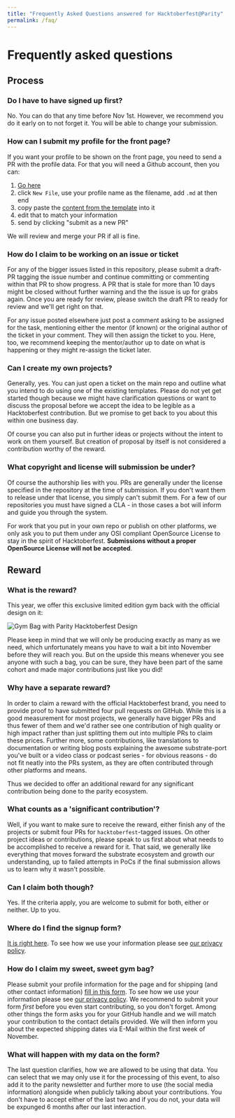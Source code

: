 ```yaml
---
title: "Frequently Asked Questions answered for Hacktoberfest@Parity"
permalink: /faq/
---
```

# Frequently asked questions

## Process

### Do I have to have signed up first?
No. You can do that any time before Nov 1st. However, we recommend you do it early on to not forget it. You will be able to change your submission.

### How can I submit my profile for the front page?

If you want your profile to be shown on the front page, you need to send a PR with the profile data. For that you will need a Github account, then you can:

1. [Go here](https://github.com/substrate-developer-hub/hacktoberfest/tree/master/_hackers)
2. click `New File`, use your profile name as the filename, add `.md` at then end
3. copy paste the [content from the template](https://raw.githubusercontent.com/substrate-developer-hub/hacktoberfest/master/_hackers/_template.md) into it
4. edit that to match your information
5. send by clicking "submit as a new PR"

We will review and merge your PR if all is fine.

### How do I claim to be working on an issue or ticket

For any of the bigger issues listed in this repository, please submit a draft-PR tagging the issue number and continue committing or commenting within that PR to show progress. A PR that is stale for more than 10 days might be closed without further warning and the the issue is up for grabs again. Once you are ready for review, please switch the draft PR to ready for review and we'll get right on that.

For any issue posted elsewhere just post a comment asking to be assigned for the task, mentioning either the mentor (if known) or the original author of the ticket in your comment. They will then assign the ticket to you. Here, too, we recommend keeping the mentor/author up to date on what is happening or they might re-assign the ticket later.

### Can I create my own projects?

Generally, yes. You can just open a ticket on the main repo and outline what you intend to do using one of the existing templates. Please do not yet get started though because we might have clarification questions or want to discuss the proposal before we accept the idea to be legible as a Hacktoberfest contribution. But we promise to get back to you about this within one business day.

Of course you can also put in further ideas or projects without the intent to work on them yourself. But creation of proposal by itself is not considered a contribution worthy of the reward.

### What copyright and license will submission be under?

Of course the authorship lies with you. PRs are generally under the license specified in the repository at the time of submission. If you don't want them to release under that license, you simply can't submit them. For a few of our repositories you must have signed a CLA - in those cases a bot will inform and guide you through the system.

For work that you put in your own repo or publish on other platforms, we only ask you to put them under any OSI compliant OpenSource License to stay in the spirit of Hacktoberfest. **Submissions without a proper OpenSource License will not be accepted**.

## Reward

### What is the reward?

This year, we offer this exclusive limited edition gym back with the official design on it:

![Gym Bag with Parity Hacktoberfest Design](https://www.parity.io/content/images/2019/09/hacktoberfest2019_bag.jpg)

Please keep in mind that we will only be producing exactly as many as we need, which unfortunately means you have to wait a bit into November before they will reach you. But on the upside this means whenever you see anyone with such a bag, you can be sure, they have been part of the same cohort and made major contributions just like you did!

### Why have a separate reward?

In order to claim a reward with the official Hacktoberfest brand, you need to provide proof to have submitted four pull requests on GitHub. While this is a good measurement for most projects, we generally have bigger PRs and thus fewer of them and we'd rather see one contribution of high quality or high impact rather than just splitting them out into multiple PRs to claim these prices. Further more, some contributions, like translations to documentation or writing blog posts explaining the awesome substrate-port you've built or a video class or podcast series - for obvious reasons - do not fit neatly into the PRs system, as they are often contributed through other platforms and means.

Thus we decided to offer an additional reward for any significant contribution being done to the parity ecosystem.

### What counts as a 'significant contribution'?

Well, if you want to make sure to receive the reward, either finish any of the projects or submit four PRs for `hacktoberfest`-tagged issues. On other project ideas or contributions, please speak to us first about what needs to be accomplished to receive a reward for it. That said, we generally like everything that moves forward the substrate ecosystem and growth our understanding, up to failed attempts in PoCs if the final submission allows us to learn why it wasn't possible.

### Can I claim both though?

Yes. If the criteria apply, you are welcome to submit for both, either or neither. Up to you.


### Where do I find the signup form?

[It is right here](https://docs.google.com/forms/d/e/1FAIpQLSfQFLveEHTF5MECDNT2eP74SM3aSG_jxfufjyXQohKcc0sUyw/viewform). To see how we use your information please see [our privacy policy](https://www.parity.io/privacy/).

### How do I claim my sweet, sweet gym bag?

Please submit your profile information for the page and for shipping (and other contact information) [fill in this form](https://docs.google.com/forms/d/e/1FAIpQLSfQFLveEHTF5MECDNT2eP74SM3aSG_jxfufjyXQohKcc0sUyw/viewform). To see how we use your information please see [our privacy policy](https://www.parity.io/privacy/). We recommend to submit your form _first_ before you even start contributing, so you don't forget. Among other things the form asks you for your GitHub handle and we will match your contribution to the contact details provided. We will then inform you about the expected shipping dates via E-Mail within the first week of November.

### What will happen with my data on the form?

The last question clarifies, how we are allowed to be using that data. You can select that we may only use it for the processing of this event, to also add it to the parity newsletter and further more to use (the social media information) alongside when publicly talking about your contributions. You don't have to accept either of the last two and if you do not, your data will be expunged 6 months after our last interaction.
